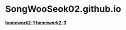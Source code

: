 # SongWooSeok02.github.io

[Image]: https://pds.joongang.co.kr/news/component/htmlphoto_mmdata/202210/01/09715a89-f30f-4689-ab64-06bb58037b09.jpg "이미지입니다!"

[**homework2-1**](https://SongWooSeok02.github.io/homework2-1.html)
[**homework2-3**](https://SongWooSeok02.github.io/homework2-3.html)
